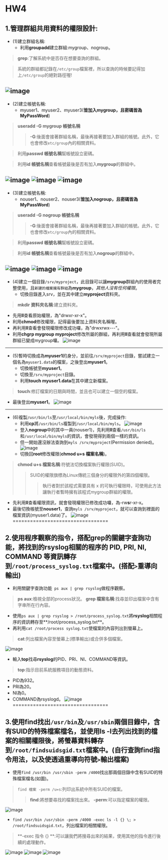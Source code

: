 # HW4

## 1.管理群組共用資料的權限設計:


* (1)建立群組名稱:
  * 利用**groupadd**建立群組:mygroup、nogroup。
> **grep**:了解系統中是否存在想要查詢的群組。

> 系統的群組都記錄在`` /etc/group ``檔案裡，所以查詢的時候要記得加上`` /etc/group ``的絕對路徑喔!


![image](https://github.com/YANGshujun1110/107-1-ntcu-linux/blob/HW-4/ACs107109/1-1.png)
----------------------------------
* (2)建立帳號名稱:
  * myuser1、myuser2、myuser3(**皆加入mygroup，且密碼皆為MyPassWord**)
> **useradd -G mygroup 帳號名稱**
> > **-G**:後面會接著群組名稱，最後再接著要加入群組的帳號。此外，它也會修改`` etc/group ``內的相關資料。

>利用**passwd 帳號名稱**幫帳號設立密碼。

>利用**id 帳號名稱**查看帳號最後是否有加入**mygroup**的群組中。


![image](https://github.com/YANGshujun1110/107-1-ntcu-linux/blob/HW-4/ACs107109/1-200.png)
![image](https://github.com/YANGshujun1110/107-1-ntcu-linux/blob/HW-4/ACs107109/1-201.png)
![image](https://github.com/YANGshujun1110/107-1-ntcu-linux/blob/HW-4/ACs107109/1-202.png)
----------------------------------
* (3)建立帳號名稱:
  * nouser1、nouser2、nouser3(**皆加入nogroup，且密碼皆為MyPassWord**)
> **useradd -G nogroup 帳號名稱**
> > **-G**:後面會接著群組名稱，最後再接著要加入群組的帳號。此外，它也會修改`` etc/group ``內的相關資料。

> 利用**passwd 帳號名稱**幫帳號設立密碼。

> 利用**id 帳號名稱**查看帳號最後是否有加入**nogroup**的群組中。


![image](https://github.com/YANGshujun1110/107-1-ntcu-linux/blob/HW-4/ACs107109/1-300.png)
![image](https://github.com/YANGshujun1110/107-1-ntcu-linux/blob/HW-4/ACs107109/1-301.png)
![image](https://github.com/YANGshujun1110/107-1-ntcu-linux/blob/HW-4/ACs107109/1-302.png)
----------------------------------
* (4)建立一個目錄`` /srv/myproject ``，此目錄可以讓**mygroup**群組內的使用者完整使用，且`` 新建的檔案擁有群組 ``為**mygroup**，*其他人沒有任何權限*。
  * 切換目錄進入srv，並在其中建立**myproject**資料夾。
> **mkdir 資料夾名稱**:建立資料夾。


  * 先用**ll**查看原始權限，為"drwxr-xr-x"。
  * 利用**chmod**修改權限，記得最後要加上資料夾名稱喔。
  * 再利用**ll**查看會發現權限修改成功囉，為"drwxrwx---"。
  * 利用**chgrp mygroup myproject**修改所屬的群組，再利用**ll**查看就會發現所屬群組已變成mygroup囉。
![image](https://github.com/YANGshujun1110/107-1-ntcu-linux/blob/HW-4/ACs107109/1-400.png)
----------------------------------
* (5)暫時切換成為**myuser1**的身分，並前往`` /srv/myproject ``目錄，嘗試建立一個名為`` myuser1.data ``的檔案，之後登出**myuser1**。
  * 切換帳號至**myuser1**。
  * 切換至`` /srv/myproject ``目錄。
  * 利用**touch myuser1.data**在其中建立新檔案。
> **touch**:修訂檔案的日期與時間，並且也可以建立一個空的檔案。

  * 最後登出**myuser1**。
![image](https://github.com/YANGshujun1110/107-1-ntcu-linux/blob/HW-4/ACs107109/1-500.png)
----------------------------------
* (6)複製`` /usr/bin/ls ``至`` /usr/local/bin/myls ``後，完成操作:
  * 利用**cp**將`` /usr/bin/ls ``複製到`` /usr/local/bin/myls ``。
![image](https://github.com/YANGshujun1110/107-1-ntcu-linux/blob/HW-4/ACs107109/1-600.png)
  * 登入**nogroup**中的其中一員(nouser1)，先利用**ll**查看`` /usr/bin/ls ``和`` /usr/local/bin/myls ``的資訊，會發現得到兩個一樣的資訊。
  * 但一開始還沒辦法查詢到`` myls /srv/myproject ``(Permission denied)。
![image](https://github.com/YANGshujun1110/107-1-ntcu-linux/blob/HW-4/ACs107109/1-601.png)
  * 切換回**root**修改權限(**chmod u+s 檔案名稱**)。
> **chmod u+s 檔案名稱**:符號法切換檔案執行權限(SUID)。
> > SUID的權限旗標為Linux傳統三個身分的權限外的第四個權限。
> > > 執行者對於該程式需要具有 x 的可執行權限時，可使用此方法讓執行者暫時擁有該程式mygroup群組的權限。

  * 先利用**ll**查看權限資訊，就會發現權限已修改成功囉，為-rw**s**r-xr-x。
  * 最後切換帳號至**nouser1**，查詢`` myls /srv/myproject ``，就可以查詢到裡面的檔案資訊(myuser1.data)了。
![image](https://github.com/YANGshujun1110/107-1-ntcu-linux/blob/HW-4/ACs107109/1-602.png)
=================================
## 2.使用程序觀察的指令，搭配**grep**的關鍵字查詢功能，將找到的**rsyslog**相關的程序的 PID, PRI, NI, COMMAND 等資訊轉存到`` /root/process_syslog.txt ``檔案中。(搭配`` > ``重導向輸出)


* 利用關鍵字查詢功能`` ps aux | grep rsyslog``做程序觀察。
> **ps aux**:檢視全部的process狀況。
> **grep 檔案名稱**:找尋並印出檔案中含有字串所在行內容。

* 使用`` ps aux | grep rsyslog > /root/process_syslog.txt ``將**rsyslog**相關程序的資訊轉存至**/root/process_syslog.txt**。
* 再利用`` cat /root/process syslog.txt ``使檔案的內容列出到螢幕上。
> **cat**:列出檔案內容至螢幕上(標準輸出)或合併多個檔案。

![image](https://github.com/YANGshujun1110/107-1-ntcu-linux/blob/HW-4/ACs107109/2-100.png)
* 輸入**top**找尋**rsyslog**的PID、PRI、NI、COMMAND等資訊。
> **top**:指示目前系統服務項目的動態資料。

  * PID為932。
  * PRI為20。
  * NI為0。
  * COMMAND為rsyslogd。
![image](https://github.com/YANGshujun1110/107-1-ntcu-linux/blob/HW-4/ACs107109/2-101.png)
=================================
## 3.使用**find**找出`` /usr/bin ``及`` /usr/sbin ``兩個目錄中，含有**SUID**的特殊檔案檔名，並使用**ls -l**去列出找到的檔案的相關權限後，將螢幕資料轉存到`` /root/findsuidsgid.txt ``檔案中。(自行查詢**find**指令用法，以及使透過重導向符號`` > ``輸出檔案)


* 使用`` find /usr/bin /usr/sbin -perm /4000 ``找出那兩個目錄中含有SUID的特殊檔案檔名(如圖)。
> `` find 檔案 -perm /u=s ``:列印出系統中所有SUID的檔案。
> > **find**:將想要尋找的檔案找出來。
> > **-perm**:可以指定檔案的權限。

![image](https://github.com/YANGshujun1110/107-1-ntcu-linux/blob/HW-4/ACs107109/3-100.png)
* `` find /usr/bin /usr/sbin -perm /4000 -exec ls -l {} \; > /root/findsuidsgid.txt ``，列出檔案的相關權限。
> **-exec 指令 {} \**:可以讓我們將搜尋出來的結果，使用其他的指令進行後續的處理動作。

![image](https://github.com/YANGshujun1110/107-1-ntcu-linux/blob/HW-4/ACs107109/3-101.png)
![image](https://github.com/YANGshujun1110/107-1-ntcu-linux/blob/HW-4/ACs107109/3-102.PNG)
![image](https://github.com/YANGshujun1110/107-1-ntcu-linux/blob/HW-4/ACs107109/3-103.PNG)
